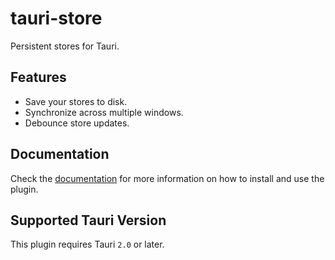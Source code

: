 # tauri-store

Persistent stores for Tauri.

## Features

- Save your stores to disk.
- Synchronize across multiple windows.
- Debounce store updates.

## Documentation

Check the [documentation](https://tb.dev.br/tauri-store/) for more information on how to install and use the plugin.

## Supported Tauri Version

This plugin requires Tauri `2.0` or later.
